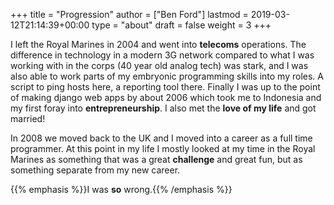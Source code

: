 +++
title = "Progression"
author = ["Ben Ford"]
lastmod = 2019-03-12T21:14:39+00:00
type = "about"
draft = false
weight = 3
+++

I left the Royal Marines in 2004 and went into **telecoms** operations. The
difference in technology in a modern 3G network compared to what I was working
with in the corps (40 year old analog tech) was stark, and I was also able to
work parts of my embryonic programming skills into my roles. A script to ping
hosts here, a reporting tool there. Finally I was up to the point of making
django web apps by about 2006 which took me to Indonesia and my first foray into
**entrepreneurship**. I also met the **love of my life** and got married!

In 2008 we moved back to the UK and I moved into a career as a full time
programmer. At this point in my life I mostly looked at my time in the Royal
Marines as something that was a great **challenge** and great fun, but as something
separate from my new career.

{{% emphasis %}}I was **so** wrong.{{% /emphasis %}}
